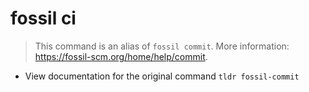 # fossil ci
> This command is an alias of `fossil commit`.
> More information: <https://fossil-scm.org/home/help/commit>.

- View documentation for the original command
`tldr fossil-commit`
